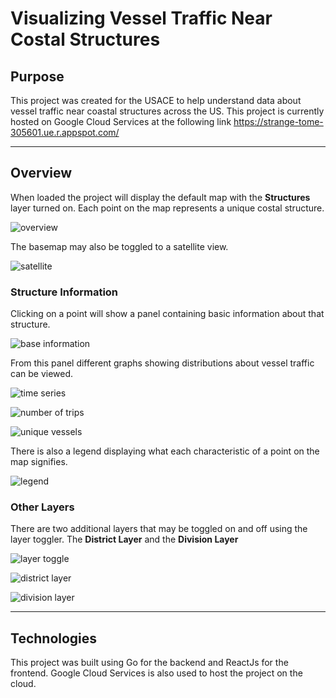 # Visualizing Vessel Traffic Near Costal Structures

## Purpose

This project was created for the USACE to help understand data about vessel traffic near coastal structures across the US. This project is currently hosted on Google Cloud Services at the following link https://strange-tome-305601.ue.r.appspot.com/

---

## Overview

When loaded the project will display the default map with the **Structures** layer turned on. Each point on the map represents a unique costal structure.

![overview](./help_photos/overview.png)

The basemap may also be toggled to a satellite view.

![satellite](./help_photos/toggle.png)

### Structure Information

Clicking on a point will show a panel containing basic information about that structure.

![base information](./help_photos/baseinfo.png)

From this panel different graphs showing distributions about vessel traffic can be viewed.

![time series](./help_photos/timeseries.png)

![number of trips](./help_photos/numtrips.png)

![unique vessels](./help_photos/uniqueVessels.png)

There is also a legend displaying what each characteristic of a point on the map signifies.

![legend](./help_photos/legend.png)

### Other Layers

There are two additional layers that may be toggled on and off using the layer toggler. The **District Layer** and the **Division Layer**

![layer toggle](./help_photos/layers.png)

![district layer](./help_photos/districts.png)

![division layer](./help_photos/divisions.png)

---

## Technologies

This project was built using Go for the backend and ReactJs for the frontend. Google Cloud Services is also used to host the project on the cloud.

